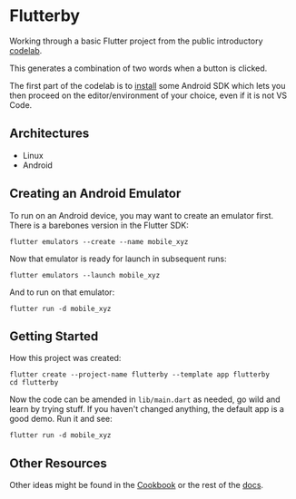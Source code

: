 # Flutterby

Working through a basic Flutter project from the public introductory [codelab][lab].

This generates a combination of two words when a button is clicked.

The first part of the codelab is to [install][inst] some Android SDK which lets you
then proceed on the editor/environment of your choice, even if it is not VS Code.

## Architectures

- Linux
- Android

## Creating an Android Emulator

To run on an Android device, you may want to create an emulator first. There is
a barebones version in the Flutter SDK:

    flutter emulators --create --name mobile_xyz

Now that emulator is ready for launch in subsequent runs:

    flutter emulators --launch mobile_xyz

And to run on that emulator:

    flutter run -d mobile_xyz

## Getting Started

How this project was created:

    flutter create --project-name flutterby --template app flutterby
    cd flutterby

Now the code can be amended in `lib/main.dart` as needed, go wild and learn by
trying stuff. If you haven't changed anything, the default app is a good demo.
Run it and see:

    flutter run -d mobile_xyz

## Other Resources

Other ideas might be found in the [Cookbook][cook] or the rest of the [docs][doc].

[lab]:  https://docs.flutter.dev/get-started/codelab
[inst]: https://docs.flutter.dev/get-started/install
[cook]: https://docs.flutter.dev/cookbook
[doc]: https://docs.flutter.dev/
